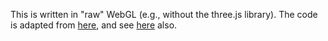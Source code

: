 This is written in "raw" WebGL (e.g., without the three.js library).  The code is adapted from [here](https://github.com/rantonels/schwarzschild), and see [here](http://spiro.fisica.unipd.it/~antonell/schwarzschild/) also.
